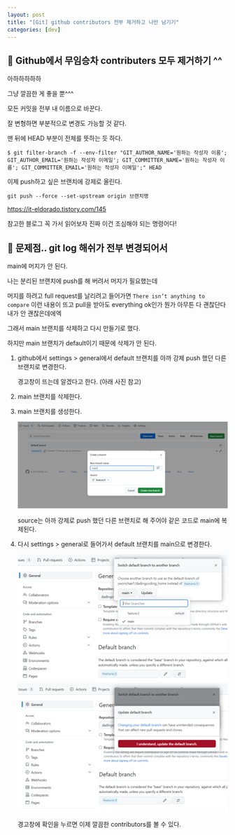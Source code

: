 ```yaml
---
layout: post
title: "[Git] github contributors 전부 제거하고 나만 남기기"
categories: [dev]
---
```


## 🎊 Github에서 무임승차 contributers 모두 제거하기 ^^

아하하하하하

그냥 깔끔한 게 좋을 뿐^^^

모든 커밋을 전부 내 이름으로 바꾼다.

잘 변형하면 부분적으로 변경도 가능할 것 같다.

맨 뒤에 HEAD 부분이 전체를 뜻하는 듯 하다.

```
$ git filter-branch -f --env-filter "GIT_AUTHOR_NAME='원하는 작성자 이름'; GIT_AUTHOR_EMAIL='원하는 작성자 이메일'; GIT_COMMITTER_NAME='원하는 작성자 이름'; GIT_COMMITTER_EMAIL='원하는 작성자 이메일';" HEAD
```

이제 push하고 싶은 브랜치에 강제로 올린다.

```
git push --force --set-upstream origin 브랜치명
```

<https://it-eldorado.tistory.com/145>

참고한 블로그 꼭 가서 읽어보자 진짜 이건 조심해야 되는 명령어다!


## 🎊 문제점.. git log 해쉬가 전부 변경되어서

main에 머지가 안 된다.

나는 분리된 브랜치에 push를 해 버려서 머지가 필요했는데

머지를 하려고 full request를 날리려고 들어가면 `There isn’t anything to compare` 이런 내용이 뜨고 pull을 받아도 everything ok인가 뭔가 아무튼 다 괜찮단다 내가 안 괜찮은데에엑

그래서 main 브랜치를 삭제하고 다시 만들기로 했다.

하지만 main 브랜치가 default이기 때문에 삭제가 안 된다.

1. github에서 settings > general에서 default 브랜치를 아까 강제 push 했던 다른 브랜치로 변경한다.

    경고창이 뜨는데 알겠다고 한다. (아래 사진 참고)

2. main 브랜치를 삭제한다.

3. main 브랜치를 생성한다.

    <img src='/attachment/230728/createmainbranch.png'>

    source는 아까 강제로 push 했던 다른 브랜치로 해 주어야 같은 코드로 main에 복제된다.

4. 다시 settings > general로 들어가서 default 브랜치를 main으로 변경한다.

    <img src='/attachment/230728/changedefult.png'>

    <img src='/attachment/230728/changedefultconfirm.png'>

    경고창에 확인을 누르면 이제 깔끔한 contributors를 볼 수 있다.